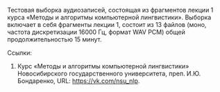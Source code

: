 Тестовая выборка аудиозаписей, состоящая из фрагментов лекции 1 курса «Методы и алгоритмы компьютерной лингвистики».
Выборка включает в себя фрагменты лекции 1, состоит из 13 файлов (моно, частота дискретизации 16000 Гц, формат WAV PCM) общей продолжительностью 15 минут.

Ссылки:

1. Курс «Методы и алгоритмы компьютерной лингвистики» Новосибирского государственного университета, преп. И.Ю. Бондаренко, URL: https://vk.com/nsu_nlp.
